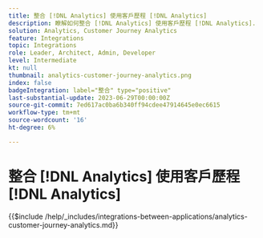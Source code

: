 ```yaml
---
title: 整合 [!DNL Analytics] 使用客戶歷程 [!DNL Analytics]
description: 瞭解如何整合 [!DNL Analytics] 使用客戶歷程 [!DNL Analytics].
solution: Analytics, Customer Journey Analytics
feature: Integrations
topic: Integrations
role: Leader, Architect, Admin, Developer
level: Intermediate
kt: null
thumbnail: analytics-customer-journey-analytics.png
index: false
badgeIntegration: label="整合" type="positive"
last-substantial-update: 2023-06-29T00:00:00Z
source-git-commit: 7ed617ac0ba6b340ff94cdee47914645e0ec6615
workflow-type: tm+mt
source-wordcount: '16'
ht-degree: 6%

---
```



# 整合 [!DNL Analytics] 使用客戶歷程 [!DNL Analytics]

{{$include /help/_includes/integrations-between-applications/analytics-customer-journey-analytics.md}}
